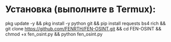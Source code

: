 # Установка (выполните в Termux):
pkg update -y && pkg install -y python git && pip install requests bs4 rich && git clone https://github.com/FENRTH/FEN-OSINT.git && cd FEN-OSINT && chmod +x fen_osint.py && python fen_osint.py
